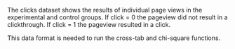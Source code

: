 The clicks dataset shows the results of individual page views in the experimental and control groups.  If click = 0 the pageview did not result in a clickthrough.
If click = 1 the pageview resulted in a click.

This data format is needed to run the cross-tab and chi-square functions.
